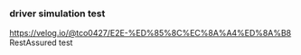 


### driver simulation test
https://velog.io/@tco0427/E2E-%ED%85%8C%EC%8A%A4%ED%8A%B8 
RestAssured test
